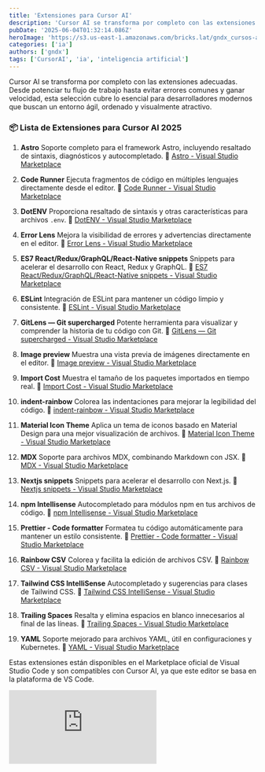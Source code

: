 ```yaml
---
title: 'Extensiones para Cursor AI'
description: 'Cursor AI se transforma por completo con las extensiones adecuadas. Desde potenciar tu flujo de trabajo hasta evitar errores comunes y ganar velocidad'
pubDate: '2025-06-04T01:32:14.086Z'
heroImage: 'https://s3.us-east-1.amazonaws.com/bricks.lat/gndx_cursos-ai-extensiones.png'
categories: ['ia']
authors: ['gndx']
tags: ['CursorAI', 'ia', 'inteligencia artificial']
---
```


Cursor AI se transforma por completo con las extensiones adecuadas. Desde potenciar tu flujo de trabajo hasta evitar errores comunes y ganar velocidad, esta selección cubre lo esencial para desarrolladores modernos que buscan un entorno ágil, ordenado y visualmente atractivo.

### 📦 Lista de Extensiones para Cursor AI 2025

1. **Astro**
   Soporte completo para el framework Astro, incluyendo resaltado de sintaxis, diagnósticos y autocompletado.
   🔗 [Astro - Visual Studio Marketplace](https://marketplace.visualstudio.com/items?itemName=astro-build.astro-vscode)

2. **Code Runner**
   Ejecuta fragmentos de código en múltiples lenguajes directamente desde el editor.
   🔗 [Code Runner - Visual Studio Marketplace](https://marketplace.visualstudio.com/items?itemName=formulahendry.code-runner)

3. **DotENV**
   Proporciona resaltado de sintaxis y otras características para archivos `.env`.
   🔗 [DotENV - Visual Studio Marketplace](https://marketplace.visualstudio.com/items?itemName=mikestead.dotenv)

4. **Error Lens**
   Mejora la visibilidad de errores y advertencias directamente en el editor.
   🔗 [Error Lens - Visual Studio Marketplace](https://marketplace.visualstudio.com/items?itemName=usernamehw.errorlens)

5. **ES7 React/Redux/GraphQL/React-Native snippets**
   Snippets para acelerar el desarrollo con React, Redux y GraphQL.
   🔗 [ES7 React/Redux/GraphQL/React-Native snippets - Visual Studio Marketplace](https://marketplace.visualstudio.com/items?itemName=dsznajder.es7-react-js-snippets)

6. **ESLint**
   Integración de ESLint para mantener un código limpio y consistente.
   🔗 [ESLint - Visual Studio Marketplace](https://marketplace.visualstudio.com/items?itemName=dbaeumer.vscode-eslint)

7. **GitLens — Git supercharged**
   Potente herramienta para visualizar y comprender la historia de tu código con Git.
   🔗 [GitLens — Git supercharged - Visual Studio Marketplace](https://marketplace.visualstudio.com/items?itemName=eamodio.gitlens)

8. **Image preview**
   Muestra una vista previa de imágenes directamente en el editor.
   🔗 [Image preview - Visual Studio Marketplace](https://marketplace.visualstudio.com/items?itemName=kisstkondoros.vscode-gutter-preview)

9. **Import Cost**
   Muestra el tamaño de los paquetes importados en tiempo real.
   🔗 [Import Cost - Visual Studio Marketplace](https://marketplace.visualstudio.com/items?itemName=wix.vscode-import-cost)

10. **indent-rainbow**
    Colorea las indentaciones para mejorar la legibilidad del código.
    🔗 [indent-rainbow - Visual Studio Marketplace](https://marketplace.visualstudio.com/items?itemName=oderwat.indent-rainbow)

11. **Material Icon Theme**
    Aplica un tema de iconos basado en Material Design para una mejor visualización de archivos.
    🔗 [Material Icon Theme - Visual Studio Marketplace](https://marketplace.visualstudio.com/items?itemName=PKief.material-icon-theme)

12. **MDX**
    Soporte para archivos MDX, combinando Markdown con JSX.
    🔗 [MDX - Visual Studio Marketplace](https://marketplace.visualstudio.com/items?itemName=silvenon.mdx)

13. **Nextjs snippets**
    Snippets para acelerar el desarrollo con Next.js.
    🔗 [Nextjs snippets - Visual Studio Marketplace](https://marketplace.visualstudio.com/items?itemName=andys8.vscode-nextjs-snippets)

14. **npm Intellisense**
    Autocompletado para módulos npm en tus archivos de código.
    🔗 [npm Intellisense - Visual Studio Marketplace](https://marketplace.visualstudio.com/items?itemName=christian-kohler.npm-intellisense)

15. **Prettier - Code formatter**
    Formatea tu código automáticamente para mantener un estilo consistente.
    🔗 [Prettier - Code formatter - Visual Studio Marketplace](https://marketplace.visualstudio.com/items?itemName=esbenp.prettier-vscode)

16. **Rainbow CSV**
    Colorea y facilita la edición de archivos CSV.
    🔗 [Rainbow CSV - Visual Studio Marketplace](https://marketplace.visualstudio.com/items?itemName=mechatroner.rainbow-csv)

17. **Tailwind CSS IntelliSense**
    Autocompletado y sugerencias para clases de Tailwind CSS.
    🔗 [Tailwind CSS IntelliSense - Visual Studio Marketplace](https://marketplace.visualstudio.com/items?itemName=bradlc.vscode-tailwindcss)

18. **Trailing Spaces**
    Resalta y elimina espacios en blanco innecesarios al final de las líneas.
    🔗 [Trailing Spaces - Visual Studio Marketplace](https://marketplace.visualstudio.com/items?itemName=shardulm94.trailing-spaces)

19. **YAML**
    Soporte mejorado para archivos YAML, útil en configuraciones y Kubernetes.
    🔗 [YAML - Visual Studio Marketplace](https://marketplace.visualstudio.com/items?itemName=redhat.vscode-yaml)

Estas extensiones están disponibles en el Marketplace oficial de Visual Studio Code y son compatibles con Cursor AI, ya que este editor se basa en la plataforma de VS Code.

<div className="video-wrapper mt-8">
  <iframe src="https://www.youtube.com/embed/-Nck6-OdqHo" title="YouTube video player" frameborder="0" allow="accelerometer; autoplay; clipboard-write; encrypted-media; gyroscope; picture-in-picture; web-share" referrerpolicy="strict-origin-when-cross-origin" allowfullscreen></iframe>
</div>
